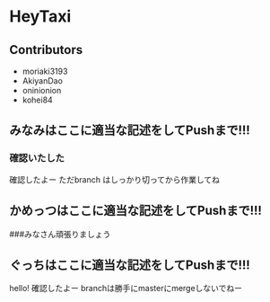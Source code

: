 # HeyTaxi

## Contributors
* moriaki3193
* AkiyanDao
* oninionion
* kohei84

## みなみはここに適当な記述をしてPushまで!!!
### 確認いたした
確認したよー
ただbranch はしっかり切ってから作業してね

## かめっつはここに適当な記述をしてPushまで!!!
###みなさん頑張りましょう


## ぐっちはここに適当な記述をしてPushまで!!!
hello!
確認したよー
branchは勝手にmasterにmergeしないでねー
